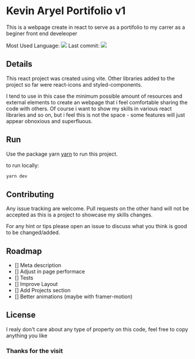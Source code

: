 # Kevin Aryel Portifolio v1

This is a webpage create in react to serve as a portifolio to my carrer as a beginer front end develeoper

<div>Most Used Language: <img src="https://img.shields.io/github/languages/top/kevinaryeldev/portifolio-v1?style=social"  />
Last commit: <img src="https://img.shields.io/github/last-commit/kevinaryeldev/portifolio-v1?style=social"  />
</div>

## Details

This react project was created using vite. Other libraries added to the project so far were react-icons and styled-components.

I tend to use in this case the minimum possible amount of resources and external elements to create an webpage that i feel comfortable sharing the code with others.
Of course i want to show my skills in various react libraries and so on, but i feel this is not the space - some features will just appear obnoxious and superfluous.

## Run

Use the package yarn [yarn](https://classic.yarnpkg.com/lang/en/docs/install/) to run this project.

to run locally:

```bash
yarn dev
```

## Contributing

Any issue tracking are welcome. Pull requests on the other hand
will not be accepted as this is a project to showcase my skills changes.

For any hint or tips please open an issue to discuss what you think is good to be changed/added.

## Roadmap

- [] Meta description
- [] Adjust in page performace
- [] Tests
- [] Improve Layout
- [] Add Projects section
- [] Better animations (maybe with framer-motion)

## License

I realy don't care about any type of property on this code, feel free to copy anything you like

### Thanks for the visit

